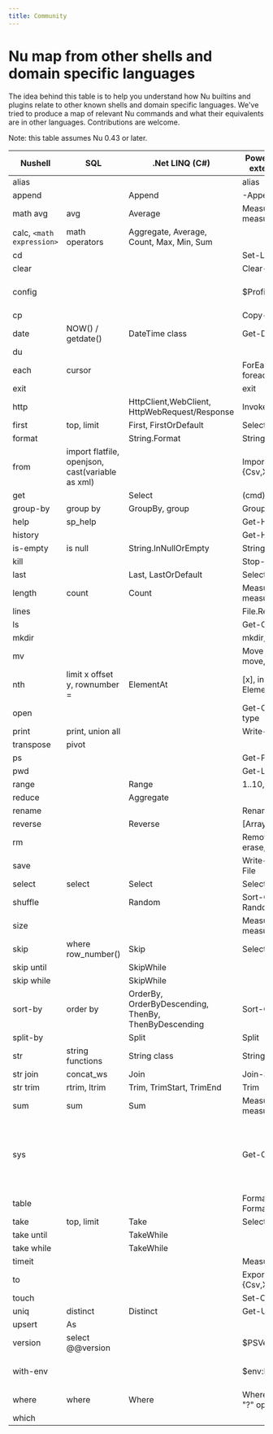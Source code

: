 ```yaml
---
title: Community
---
```


# Nu map from other shells and domain specific languages

The idea behind this table is to help you understand how Nu builtins and plugins relate to other known shells and domain specific languages. We've tried to produce a map of relevant Nu commands and what their equivalents are in other languages. Contributions are welcome.

Note: this table assumes Nu 0.43 or later.

| Nushell                   | SQL                                              | .Net LINQ (C#)                                       | PowerShell (without external modules)      | Bash                                            |
| ------------------------- | ------------------------------------------------ | ---------------------------------------------------- | ------------------------------------------ | ----------------------------------------------- |
| alias                     |                                                  |                                                      | alias                                      | alias                                           |
| append                    |                                                  | Append                                               | -Append                                    |                                                 |
| math avg                  | avg                                              | Average                                              | Measure-Object, measure                    |                                                 |
| calc, `<math expression>` | math operators                                   | Aggregate, Average, Count, Max, Min, Sum             |                                            | bc                                              |
| cd                        |                                                  |                                                      | Set-Location, cd                           | cd                                              |
| clear                     |                                                  |                                                      | Clear-Host                                 | clear                                           |
| config                    |                                                  |                                                      | $Profile                                   | vi .bashrc, .profile                            |
| cp                        |                                                  |                                                      | Copy-Item, cp, copy                        | cp                                              |
| date                      | NOW() / getdate()                                | DateTime class                                       | Get-Date                                   | date                                            |
| du                        |                                                  |                                                      |                                            | du                                              |
| each                      | cursor                                           |                                                      | ForEach-Object, foreach, for               |                                                 |
| exit                      |                                                  |                                                      | exit                                       | exit                                            |
| http                      |                                                  | HttpClient,WebClient, HttpWebRequest/Response        | Invoke-WebRequest                          | wget                                            |
| first                     | top, limit                                       | First, FirstOrDefault                                | Select-Object -First                       | head                                            |
| format                    |                                                  | String.Format                                        | String.Format                              |                                                 |
| from                      | import flatfile, openjson, cast(variable as xml) |                                                      | Import/ConvertFrom-{Csv,Xml,Html,Json}     |                                                 |
| get                       |                                                  | Select                                               | (cmd).column                               |                                                 |
| group-by                  | group by                                         | GroupBy, group                                       | Group-Object, group                        |                                                 |
| help                      | sp_help                                          |                                                      | Get-Help, help, man                        | man                                             |
| history                   |                                                  |                                                      | Get-History, history                       | history                                         |
| is-empty                  | is null                                          | String.InNullOrEmpty                                 | String.InNullOrEmpty                       |                                                 |
| kill                      |                                                  |                                                      | Stop-Process, kill                         | kill                                            |
| last                      |                                                  | Last, LastOrDefault                                  | Select-Object -Last                        | tail                                            |
| length                    | count                                            | Count                                                | Measure-Object, measure                    | wc                                              |
| lines                     |                                                  |                                                      | File.ReadAllLines                          |                                                 |
| ls                        |                                                  |                                                      | Get-ChildItem, dir, ls                     | ls                                              |
| mkdir                     |                                                  |                                                      | mkdir, md                                  | mkdir                                           |
| mv                        |                                                  |                                                      | Move-Item, mv, move, mi                    | mv                                              |
| nth                       | limit x offset y, rownumber =                    | ElementAt                                            | [x], indexing operator, ElementAt          |                                                 |
| open                      |                                                  |                                                      | Get-Content, gc, cat, type                 | cat                                             |
| print                     | print, union all                                 |                                                      | Write-Output, write                        | echo                                            |
| transpose                 | pivot                                            |                                                      |                                            |                                                 |
| ps                        |                                                  |                                                      | Get-Process, ps, gps                       | ps                                              |
| pwd                       |                                                  |                                                      | Get-Location, pwd                          | pwd                                             |
| range                     |                                                  | Range                                                | 1..10, 'a'..'f'                            |                                                 |
| reduce                    |                                                  | Aggregate                                            |                                            |                                                 |
| rename                    |                                                  |                                                      | Rename-Item, ren, rni                      | mv                                              |
| reverse                   |                                                  | Reverse                                              | [Array]::Reverse($var)                     |                                                 |
| rm                        |                                                  |                                                      | Remove-Item, del, erase, rd, ri, rm, rmdir | rm                                              |
| save                      |                                                  |                                                      | Write-Output, Out-File                     | > foo.txt                                       |
| select                    | select                                           | Select                                               | Select-Object, select                      |                                                 |
| shuffle                   |                                                  | Random                                               | Sort-Object {Get-Random}                   |                                                 |
| size                      |                                                  |                                                      | Measure-Object, measure                    | wc                                              |
| skip                      | where row_number()                               | Skip                                                 | Select-Object -Skip                        |                                                 |
| skip until                |                                                  | SkipWhile                                            |                                            |                                                 |
| skip while                |                                                  | SkipWhile                                            |                                            |                                                 |
| sort-by                   | order by                                         | OrderBy, OrderByDescending, ThenBy, ThenByDescending | Sort-Object, sort                          |                                                 |
| split-by                  |                                                  | Split                                                | Split                                      |                                                 |
| str                       | string functions                                 | String class                                         | String class                               |                                                 |
| str join                  | concat_ws                                        | Join                                                 | Join-String                                |                                                 |
| str trim                  | rtrim, ltrim                                     | Trim, TrimStart, TrimEnd                             | Trim                                       |                                                 |
| sum                       | sum                                              | Sum                                                  | Measure-Object, measure                    |                                                 |
| sys                       |                                                  |                                                      | Get-ComputerInfo                           | uname, lshw, lsblk, lscpu, lsusb, hdparam, free |
| table                     |                                                  |                                                      | Format-Table, ft, Format-List, fl          |                                                 |
| take                      | top, limit                                       | Take                                                 | Select-Object -First                       | head                                            |
| take until                |                                                  | TakeWhile                                            |                                            |                                                 |
| take while                |                                                  | TakeWhile                                            |                                            |                                                 |
| timeit                    |                                                  |                                                      | Measure-Command                            | time                                            |
| to                        |                                                  |                                                      | Export/ConvertTo-{Csv,Xml,Html,Json}       |                                                 |
| touch                     |                                                  |                                                      | Set-Content                                | touch                                           |
| uniq                      | distinct                                         | Distinct                                             | Get-Unique, gu                             | uniq                                            |
| upsert                    | As                                               |                                                      |                                            |                                                 |
| version                   | select @@version                                 |                                                      | $PSVersionTable                            |                                                 |
| with-env                  |                                                  |                                                      | $env:FOO = 'bar'                           | export foo = "bar"                              |
| where                     | where                                            | Where                                                | Where-Object, where, "?" operator          |                                                 |
| which                     |                                                  |                                                      |                                            | which                                           |

